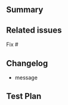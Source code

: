 <!--
Thanks for submitting a pull request! We appreciate you spending the time to work on these changes. Please provide enough information so that others can review your pull request.

We can only accept your change after you sign this Individual Contributor License Agreement (CLA), you'll get the CLA link after create PR.

Learn more about the contributing rules from https://github.com/square/reader-sdk-flutter-plugin/blob/master/CONTRIBUTING.md
-->

## Summary

<!-- Explain the **motivation** for making this change. What existing problem does the pull request solve? -->

## Related issues

Fix #

## Changelog

<!-- Help reviewers and the release process by writing your own changelog entry. See https://github.com/square/reader-sdk-flutter-plugin/blob/master/CHANGELOG.md for an example. -->

* message 

## Test Plan

<!-- Demonstrate the code is solid. Example: Manually test the quick start example works. -->